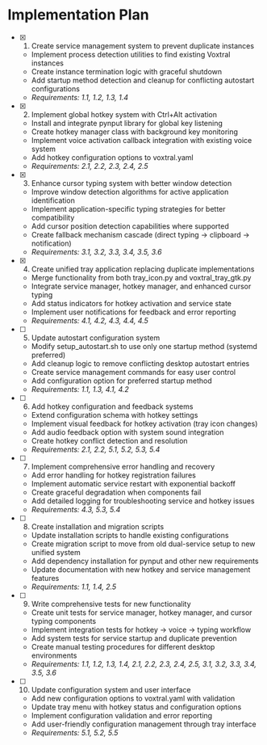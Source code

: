 # Implementation Plan

- [x] 1. Create service management system to prevent duplicate instances
  - Implement process detection utilities to find existing Voxtral instances
  - Create instance termination logic with graceful shutdown
  - Add startup method detection and cleanup for conflicting autostart configurations
  - _Requirements: 1.1, 1.2, 1.3, 1.4_

- [x] 2. Implement global hotkey system with Ctrl+Alt activation
  - Install and integrate pynput library for global key listening
  - Create hotkey manager class with background key monitoring
  - Implement voice activation callback integration with existing voice system
  - Add hotkey configuration options to voxtral.yaml
  - _Requirements: 2.1, 2.2, 2.3, 2.4, 2.5_

- [x] 3. Enhance cursor typing system with better window detection
  - Improve window detection algorithms for active application identification
  - Implement application-specific typing strategies for better compatibility
  - Add cursor position detection capabilities where supported
  - Create fallback mechanism cascade (direct typing → clipboard → notification)
  - _Requirements: 3.1, 3.2, 3.3, 3.4, 3.5, 3.6_

- [x] 4. Create unified tray application replacing duplicate implementations
  - Merge functionality from both tray_icon.py and voxtral_tray_gtk.py
  - Integrate service manager, hotkey manager, and enhanced cursor typing
  - Add status indicators for hotkey activation and service state
  - Implement user notifications for feedback and error reporting
  - _Requirements: 4.1, 4.2, 4.3, 4.4, 4.5_

- [ ] 5. Update autostart configuration system
  - Modify setup_autostart.sh to use only one startup method (systemd preferred)
  - Add cleanup logic to remove conflicting desktop autostart entries
  - Create service management commands for easy user control
  - Add configuration option for preferred startup method
  - _Requirements: 1.1, 1.3, 4.1, 4.2_

- [ ] 6. Add hotkey configuration and feedback systems
  - Extend configuration schema with hotkey settings
  - Implement visual feedback for hotkey activation (tray icon changes)
  - Add audio feedback option with system sound integration
  - Create hotkey conflict detection and resolution
  - _Requirements: 2.1, 2.2, 5.1, 5.2, 5.3, 5.4_

- [ ] 7. Implement comprehensive error handling and recovery
  - Add error handling for hotkey registration failures
  - Implement automatic service restart with exponential backoff
  - Create graceful degradation when components fail
  - Add detailed logging for troubleshooting service and hotkey issues
  - _Requirements: 4.3, 5.3, 5.4_

- [ ] 8. Create installation and migration scripts
  - Update installation scripts to handle existing configurations
  - Create migration script to move from old dual-service setup to new unified system
  - Add dependency installation for pynput and other new requirements
  - Update documentation with new hotkey and service management features
  - _Requirements: 1.1, 1.4, 2.5_

- [ ] 9. Write comprehensive tests for new functionality
  - Create unit tests for service manager, hotkey manager, and cursor typing components
  - Implement integration tests for hotkey → voice → typing workflow
  - Add system tests for service startup and duplicate prevention
  - Create manual testing procedures for different desktop environments
  - _Requirements: 1.1, 1.2, 1.3, 1.4, 2.1, 2.2, 2.3, 2.4, 2.5, 3.1, 3.2, 3.3, 3.4, 3.5, 3.6_

- [ ] 10. Update configuration system and user interface
  - Add new configuration options to voxtral.yaml with validation
  - Update tray menu with hotkey status and configuration options
  - Implement configuration validation and error reporting
  - Add user-friendly configuration management through tray interface
  - _Requirements: 5.1, 5.2, 5.5_